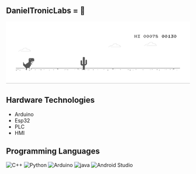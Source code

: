 ## DanielTronicLabs = 💙

[![](https://github.com/Neutrino-1/Neutrino-1/blob/main/dino.gif)](#)

## Hardware Technologies 
* Arduino
* Esp32
* PLC
* HMI


## Programming Languages
<p>
  <img alt="C++" src="https://img.shields.io/badge/C++-000000?style=for-the-badge" />
  <img alt="Python" src="https://img.shields.io/badge/Python-239120?style=for-the-badge" />
  <img alt="Arduino" src="https://img.shields.io/badge/Arduino-00a2df?style=for-the-badge" />
  <img alt="java" src="https://img.shields.io/badge/java-000000?style=for-the-badge" />
  <img alt="Android Studio" src="https://img.shields.io/badge/Android Studio-239120?style=for-the-badge" />
</p>
<!--
**DanielTronicLabs/DanielTronicLabs** is a ✨ _special_ ✨ repository because its `README.md` (this file) appears on your GitHub profile.

Here are some ideas to get you started:

- 🔭 I’m currently working on ...
- 🌱 I’m currently learning ...
- 👯 I’m looking to collaborate on ...
- 🤔 I’m looking for help with ...
- 💬 Ask me about ...
- 📫 How to reach me: ...
- 😄 Pronouns: ...
- ⚡ Fun fact: ...
-->
